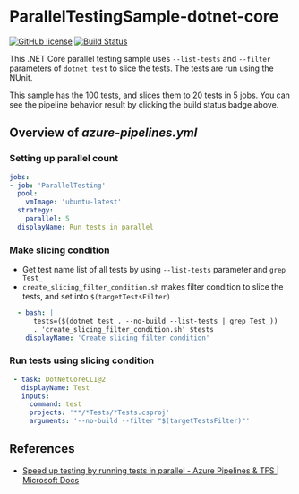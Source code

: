 ParallelTestingSample-dotnet-core
===
[![GitHub license](https://img.shields.io/github/license/idubnori/ParallelTestingSample-dotnet-core.svg)](https://github.com/idubnori/ParallelTestingSample-dotnet-core/blob/master/LICENSE)
[![Build Status](https://dev.azure.com/idubnori/idubnori/_apis/build/status/ParallelTestingSample-dotnet-CI)](https://dev.azure.com/idubnori/idubnori/_build/latest?definitionId=4)

This .NET Core parallel testing sample uses `--list-tests` and `--filter` parameters of `dotnet test` to slice the tests. The tests are run using the NUnit.

This sample has the 100 tests, and slices them to 20 tests in 5 jobs. You can see the pipeline behavior result by clicking the build status badge above.

## Overview of *azure-pipelines.yml*
### Setting up parallel count
```yml
jobs:
- job: 'ParallelTesting'
  pool:
    vmImage: 'ubuntu-latest'
  strategy:
    parallel: 5
  displayName: Run tests in parallel
```

### Make slicing condition
 - Get test name list of all tests by using `--list-tests` parameter and `grep Test_`
 - `create_slicing_filter_condition.sh` makes filter condition to slice the tests, and set into `$(targetTestsFilter)`
```yml
  - bash: |
      tests=($(dotnet test . --no-build --list-tests | grep Test_))
      . 'create_slicing_filter_condition.sh' $tests
    displayName: 'Create slicing filter condition'
```

### Run tests using slicing condition
 ```yml
  - task: DotNetCoreCLI@2
    displayName: Test
    inputs:
      command: test
      projects: '**/*Tests/*Tests.csproj'
      arguments: '--no-build --filter "$(targetTestsFilter)"'
```

## References
 - [Speed up testing by running tests in parallel - Azure Pipelines & TFS | Microsoft Docs](https://docs.microsoft.com/en-us/azure/devops/pipelines/test/parallel-testing-any-test-runner?view=vsts)
